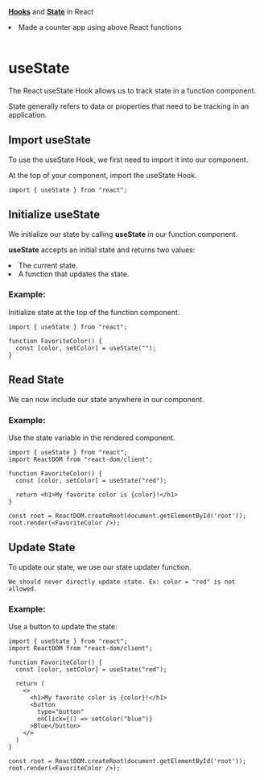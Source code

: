 <b><u>Hooks</u></b> and <b><u>State</u></b> in React

<li>Made a counter app using above React functions<br><br>

# useState

The React useState Hook allows us to track state in a function component.

State generally refers to data or properties that need to be tracking in an application.

## Import useState
To use the useState Hook, we first need to import it into our component.

At the top of your component, import the useState Hook.

` import { useState } from "react"; `

## Initialize useState
We initialize our state by calling <b>useState</b> in our function component.

<b>useState</b> accepts an initial state and returns two values:
<li>The current state.
<li>A function that updates the state.

### Example:
Initialize state at the top of the function component.
```
import { useState } from "react";

function FavoriteColor() {
  const [color, setColor] = useState("");
}
```

## Read State
We can now include our state anywhere in our component.

### Example:
Use the state variable in the rendered component.
```
import { useState } from "react";
import ReactDOM from "react-dom/client";

function FavoriteColor() {
  const [color, setColor] = useState("red");

  return <h1>My favorite color is {color}!</h1>
}

const root = ReactDOM.createRoot(document.getElementById('root'));
root.render(<FavoriteColor />);
```

## Update State
To update our state, we use our state updater function.

`We should never directly update state. Ex: color = "red" is not allowed.`

### Example:
Use a button to update the state:
```
import { useState } from "react";
import ReactDOM from "react-dom/client";

function FavoriteColor() {
  const [color, setColor] = useState("red");

  return (
    <>
      <h1>My favorite color is {color}!</h1>
      <button
        type="button"
        onClick={() => setColor("blue")}
      >Blue</button>
    </>
  )
}

const root = ReactDOM.createRoot(document.getElementById('root'));
root.render(<FavoriteColor />);
```